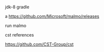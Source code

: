 jdk-8
gradle

a
https://github.com/Microsoft/malmo/releases

run malmo

cst references

https://github.com/CST-Group/cst
